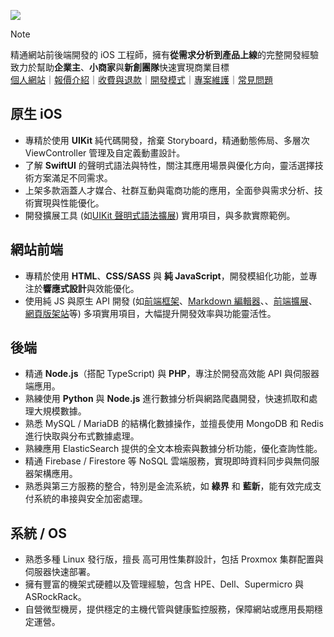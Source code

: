![](https://github-readme-stats.vercel.app/api?username=pardnchiu&show_icons=true&theme=default)

> [!NOTE]
> 精通網站前後端開發的 iOS 工程師，擁有**從需求分析到產品上線**的完整開發經驗<br>
> 致力於幫助**企業主**、**小商家**與**新創團隊**快速實現商業目標<br>
> [個人網站](https://pardn.io/)｜[報價介紹](https://pardn.io/?folder=about&target=pricing_details)｜[收費與退款](https://pardn.io/?folder=about&target=pricing_model)｜[開發模式](https://pardn.io/?folder=about&target=development)｜[專案維護](https://pardn.io/?folder=about&target=project_maintenance)｜[常見問題](https://pardn.io/?folder=about&target=faq)

## 原生 iOS
- 專精於使用 **UIKit** 純代碼開發，捨棄 Storyboard，精通動態佈局、多層次 ViewController 管理及自定義動畫設計。
- 了解 **SwiftUI** 的聲明式語法與特性，關注其應用場景與優化方向，靈活選擇技術方案滿足不同需求。
- 上架多款涵蓋人才媒合、社群互動與電商功能的應用，全面參與需求分析、技術實現與性能優化。
- 開發擴展工具 (如[UIKit 聲明式語法擴展](https://github.com/pardnchiu/ExSwift)) 實用項目，與多款實際範例。

## 網站前端
- 專精於使用 **HTML**、**CSS/SASS** 與 **純 JavaScript**，開發模組化功能，並專注於**響應式設計**與效能優化。
- 使用純 JS 與原生 API 開發 (如[前端框架](https://quickui.pardn.io)、[Markdown 編輯器](https://nanomd.pardn.io)、、[前端擴展](https://renderjs.pardn.io)、[網頁版架站](https://pardn.io/website-builder)等) 多項實用項目，大幅提升開發效率與功能靈活性。

## 後端
- 精通 **Node.js**（搭配 TypeScript) 與 **PHP**，專注於開發高效能 API 與伺服器端應用。
- 熟練使用 **Python** 與 **Node.js** 進行數據分析與網路爬蟲開發，快速抓取和處理大規模數據。
- 熟悉 MySQL / MariaDB 的結構化數據操作，並擅長使用 MongoDB 和 Redis 進行快取與分布式數據處理。
- 熟練應用 ElasticSearch 提供的全文本檢索與數據分析功能，優化查詢性能。
- 精通 Firebase / Firestore 等 NoSQL 雲端服務，實現即時資料同步與無伺服器架構應用。
- 熟悉與第三方服務的整合，特別是金流系統，如 **綠界** 和 **藍新**，能有效完成支付系統的串接與安全加密處理。

## 系統 / OS
- 熟悉多種 Linux 發行版，擅長 高可用性集群設計，包括 Proxmox 集群配置與伺服器快速部署。
- 擁有豐富的機架式硬體以及管理經驗，包含 HPE、Dell、Supermicro 與 ASRockRack。
- 自營微型機房，提供穩定的主機代管與健康監控服務，保障網站或應用長期穩定運營。
